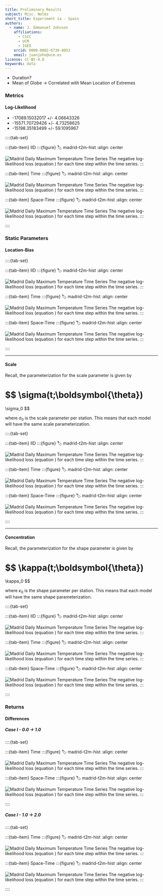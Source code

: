 ```yaml
---
title: Preliminary Results
subject: Misc. Notes
short_title: Experiment 1a - Spain
authors:
  - name: J. Emmanuel Johnson
    affiliations:
      - CSIC
      - UCM
      - IGEO
    orcid: 0000-0002-6739-0053
    email: juanjohn@ucm.es
license: CC-BY-4.0
keywords: data
---
```




* Duration?
* Mean of Globe -> Correlated with Mean Location of Extremes


### Metrics

#### Log-Likelihood

* -17089.15032017 +/- 4.06643326
* -15571.70729426 +/- 4.73258625
* -15198.35183499 +/- 59.1095967

::::{tab-set}

:::{tab-item} IID
:::{figure}
:label: madrid-t2m-hist
:align: center


![Madrid Daily Maximum Temperature Time Series](https://drive.google.com/uc?id=1ZYdGRfbmqLYnZl0lLtW-ZK75_DZ8shuN)
The negative log-likelihood loss (equation [](eq:madrid-gevd-mle-loss)) for each time step within the time series.
:::

:::{tab-item} Time
:::{figure}
:label: madrid-t2m-hist
:align: center


![Madrid Daily Maximum Temperature Time Series](https://drive.google.com/uc?id=1-hemd578kUpwqLVeoguWH_ymrNoXbIpD)
The negative log-likelihood loss (equation [](eq:madrid-gevd-mle-loss)) for each time step within the time series.
:::

:::{tab-item} Space-Time
:::{figure}
:label: madrid-t2m-hist
:align: center


![Madrid Daily Maximum Temperature Time Series](https://drive.google.com/uc?id=1aY09hV62qzl4eBrGvrw0I9criNYGSE_2)
The negative log-likelihood loss (equation [](eq:madrid-gevd-mle-loss)) for each time step within the time series.
:::

::::


### Static Parameters


#### Location-Bias

::::{tab-set}

:::{tab-item} IID
:::{figure}
:label: madrid-t2m-hist
:align: center


![Madrid Daily Maximum Temperature Time Series](https://drive.google.com/uc?id=1p4agHYmgP6-yocqc2Zs_Ro9ZGADrnvX_)
The negative log-likelihood loss (equation [](eq:madrid-gevd-mle-loss)) for each time step within the time series.
:::

:::{tab-item} Time
:::{figure}
:label: madrid-t2m-hist
:align: center


![Madrid Daily Maximum Temperature Time Series](https://drive.google.com/uc?id=1mdhiYMycQzL-UTBtRj21mMdqNSxhdkTA)
The negative log-likelihood loss (equation [](eq:madrid-gevd-mle-loss)) for each time step within the time series.
:::

:::{tab-item} Space-Time
:::{figure}
:label: madrid-t2m-hist
:align: center


![Madrid Daily Maximum Temperature Time Series](https://drive.google.com/uc?id=1hhDqDRREyt1SgpYzppL0c6R-Zovx8eMd)
The negative log-likelihood loss (equation [](eq:madrid-gevd-mle-loss)) for each time step within the time series.
:::

::::


***
#### Scale

Recall, the parameterization for the scale parameter is given by

$$
\sigma(t;\boldsymbol{\theta})
=
\sigma_0
$$

where $\sigma_0$ is the scale parameter per station.
This means that each model will have the same scale parameterization.

::::{tab-set}

:::{tab-item} IID
:::{figure}
:label: madrid-t2m-hist
:align: center


![Madrid Daily Maximum Temperature Time Series](https://drive.google.com/uc?id=1ayUQO0IE4lwOToYD2c89XEnyB6DhcyLu)
The negative log-likelihood loss (equation [](eq:madrid-gevd-mle-loss)) for each time step within the time series.
:::

:::{tab-item} Time
:::{figure}
:label: madrid-t2m-hist
:align: center


![Madrid Daily Maximum Temperature Time Series](https://drive.google.com/uc?id=1xi6rCXMkm5dOtyPjVyyxFFFEFsnHl5wP)
The negative log-likelihood loss (equation [](eq:madrid-gevd-mle-loss)) for each time step within the time series.
:::

:::{tab-item} Space-Time
:::{figure}
:label: madrid-t2m-hist
:align: center


![Madrid Daily Maximum Temperature Time Series](https://drive.google.com/uc?id=1IbiXGHEXVwT2IfQ7fDoqRbdydQ63zhTi)
The negative log-likelihood loss (equation [](eq:madrid-gevd-mle-loss)) for each time step within the time series.
:::

::::

***
#### Concentration

Recall, the parameterization for the shape parameter is given by

$$
\kappa(t;\boldsymbol{\theta})
=
\kappa_0
$$

where $\kappa_0$ is the shape parameter per station.
This means that each model will have the same shape parameterization.


::::{tab-set}

:::{tab-item} IID
:::{figure}
:label: madrid-t2m-hist
:align: center


![Madrid Daily Maximum Temperature Time Series](https://drive.google.com/uc?id=1G0vptzngPTjNKhJRFye_ecYK39264IYS)
The negative log-likelihood loss (equation [](eq:madrid-gevd-mle-loss)) for each time step within the time series.
:::

:::{tab-item} Time
:::{figure}
:label: madrid-t2m-hist
:align: center


![Madrid Daily Maximum Temperature Time Series](https://drive.google.com/uc?id=1hSBbwS7tTOkQRWzYNCU9abZsunUvVzPB)
The negative log-likelihood loss (equation [](eq:madrid-gevd-mle-loss)) for each time step within the time series.
:::

:::{tab-item} Space-Time
:::{figure}
:label: madrid-t2m-hist
:align: center


![Madrid Daily Maximum Temperature Time Series](https://drive.google.com/uc?id=1vWyon_eAgICETmMw5XwRbbH65r77kAKh)
The negative log-likelihood loss (equation [](eq:madrid-gevd-mle-loss)) for each time step within the time series.
:::

::::


### Returns

#### Differences


##### Case I - 0.0 -> 1.0


::::{tab-set}

:::{tab-item} Time
:::{figure}
:label: madrid-t2m-hist
:align: center


![Madrid Daily Maximum Temperature Time Series](https://drive.google.com/uc?id=1JqG7712s3by0kuBjH2wnBpUT7ef3I2j5)
The negative log-likelihood loss (equation [](eq:madrid-gevd-mle-loss)) for each time step within the time series.
:::

:::{tab-item} Space-Time
:::{figure}
:label: madrid-t2m-hist
:align: center


![Madrid Daily Maximum Temperature Time Series](https://drive.google.com/uc?id=10_Vi6-f4RHycPlo0SxGBdZOZHuC399Ei)
The negative log-likelihood loss (equation [](eq:madrid-gevd-mle-loss)) for each time step within the time series.
:::

::::


##### Case I - 1.0 -> 2.0
::::{tab-set}

:::{tab-item} Time
:::{figure}
:label: madrid-t2m-hist
:align: center


![Madrid Daily Maximum Temperature Time Series](https://drive.google.com/uc?id=1JQjjxuXY2zC1geWfAkaC0qFOXaS12tC0)
The negative log-likelihood loss (equation [](eq:madrid-gevd-mle-loss)) for each time step within the time series.
:::

:::{tab-item} Space-Time
:::{figure}
:label: madrid-t2m-hist
:align: center


![Madrid Daily Maximum Temperature Time Series](https://drive.google.com/uc?id=1txc229DF80RiRzrmp5i9hJQlP35C3NgH)
The negative log-likelihood loss (equation [](eq:madrid-gevd-mle-loss)) for each time step within the time series.
:::

::::
